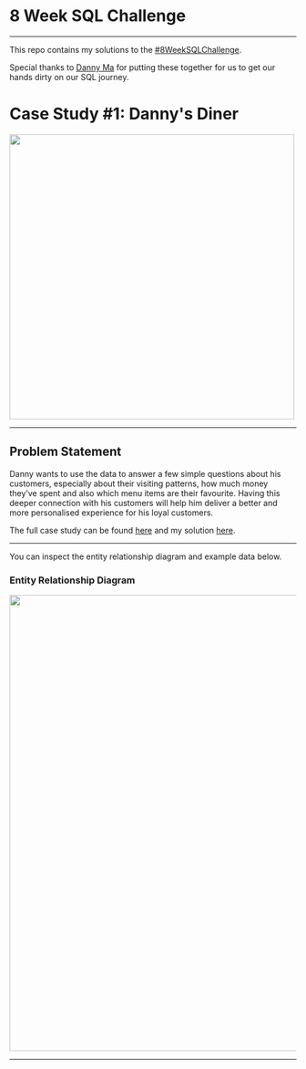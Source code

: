 # 8 Week SQL Challenge
***
This repo contains my solutions to the [#8WeekSQLChallenge](https://8weeksqlchallenge.com/).

Special thanks to [Danny Ma](https://www.linkedin.com/in/datawithdanny) for putting these together for us to get our hands dirty on our SQL journey.
# Case Study #1: Danny's Diner
<img src="https://user-images.githubusercontent.com/67468178/165975945-4fffdeef-1e50-403d-9f27-beb833a2cab3.png" width="500">



***

## Problem Statement
Danny wants to use the data to answer a few simple questions about his customers, especially about their visiting patterns, how much money they’ve spent and also which menu items are their favourite. Having this deeper connection with his customers will help him deliver a better and more personalised experience for his loyal customers.

The full case study can be found [here](https://8weeksqlchallenge.com/case-study-1/ "Danny's Diner") and my solution [here](https://github.com/AshiruDikko/8-Week-SQL-Challenge/blob/master/Case%20Study%20%231%20-%20Danny's%20Diner/Solution.md).
***
You can inspect the entity relationship diagram and example data below.
### Entity Relationship Diagram

<img src="https://user-images.githubusercontent.com/67468178/167110434-e30062ef-01a2-47be-988f-29a3a9bda60f.png" width="800">


***
